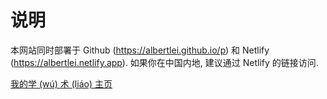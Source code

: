 # 说明
本网站同时部署于 Github (<https://albertlei.github.io/p>)
和 Netlify (<https://albertlei.netlify.app>).
如果你在中国内地, 建议通过 Netlify 的链接访问.

[我的学 (wú) 术 (liáo) 主页](https://albertlei.github.io)

<!-- ## Quick links
- [经济学期刊](econ-journal.md) -->
